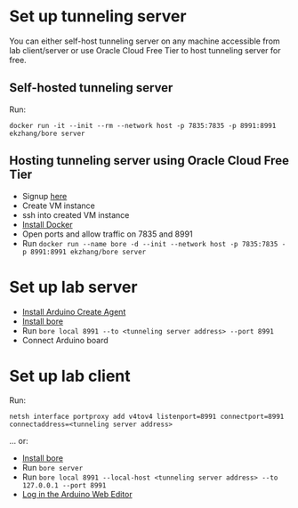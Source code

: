 # Set up tunneling server

You can either self-host tunneling server on any machine accessible from lab client/server or use Oracle Cloud Free Tier to host tunneling server for free.

## Self-hosted tunneling server

Run:
```
docker run -it --init --rm --network host -p 7835:7835 -p 8991:8991 ekzhang/bore server
```

## Hosting tunneling server using Oracle Cloud Free Tier

* Signup [here](https://signup.cloud.oracle.com/)
* Create VM instance
* ssh into created VM instance
* [Install Docker](https://www.atlantic.net/dedicated-server-hosting/how-to-install-docker-and-docker-compose-on-oracle-linux/)
* Open ports and allow traffic on 7835 and 8991
* Run ```docker run --name bore -d --init --network host -p 7835:7835 -p 8991:8991 ekzhang/bore server```

# Set up lab server

* [Install Arduino Create Agent](https://support.arduino.cc/hc/en-us/articles/360014869820-Install-the-Arduino-Create-Agent)
* [Install bore](https://github.com/ekzhang/bore)
* Run ```bore local 8991 --to <tunneling server address> --port 8991```
* Connect Arduino board

# Set up lab client

Run:
```
netsh interface portproxy add v4tov4 listenport=8991 connectport=8991 connectaddress=<tunneling server address>
```

... or:

* [Install bore](https://github.com/ekzhang/bore)
* Run ```bore server```
* Run ```bore local 8991 --local-host <tunneling server address> --to 127.0.0.1 --port 8991```
* [Log in the Arduino Web Editor](http://create.arduino.cc/editor)
